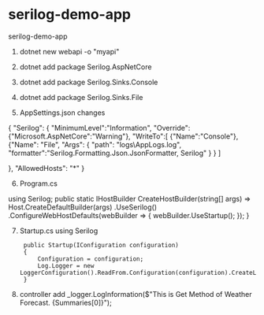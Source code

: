 # serilog-demo-app
serilog-demo-app
1. dotnet new webapi -o "myapi"
2. dotnet add package Serilog.AspNetCore
3. dotnet add package Serilog.Sinks.Console
4. dotnet add package Serilog.Sinks.File

5. AppSettings.json changes

{
  "Serilog": {
    "MinimumLevel":"Information",
    "Override":{"Microsoft.AspNetCore":"Warning"},
    "WriteTo":[
      {"Name":"Console"},
      {"Name": "File",
        "Args": {
          "path": "logs\\AppLogs.log",
          "formatter":"Serilog.Formatting.Json.JsonFormatter, Serilog"
        }
      }
    ]
    
  },
  "AllowedHosts": "*"
}

6. Program.cs 

using Serilog;
   public static IHostBuilder CreateHostBuilder(string[] args) =>
            Host.CreateDefaultBuilder(args)
            .UseSerilog()
                .ConfigureWebHostDefaults(webBuilder =>
                {
                    webBuilder.UseStartup<Startup>();
                });
    }
	
7. Startup.cs
using Serilog


        public Startup(IConfiguration configuration)
        {
            Configuration = configuration;
            Log.Logger = new LoggerConfiguration().ReadFrom.Configuration(configuration).CreateLogger();
        }
		
8.   controller add 
 _logger.LogInformation($"This is Get Method of Weather Forecast. {Summaries[0]}");